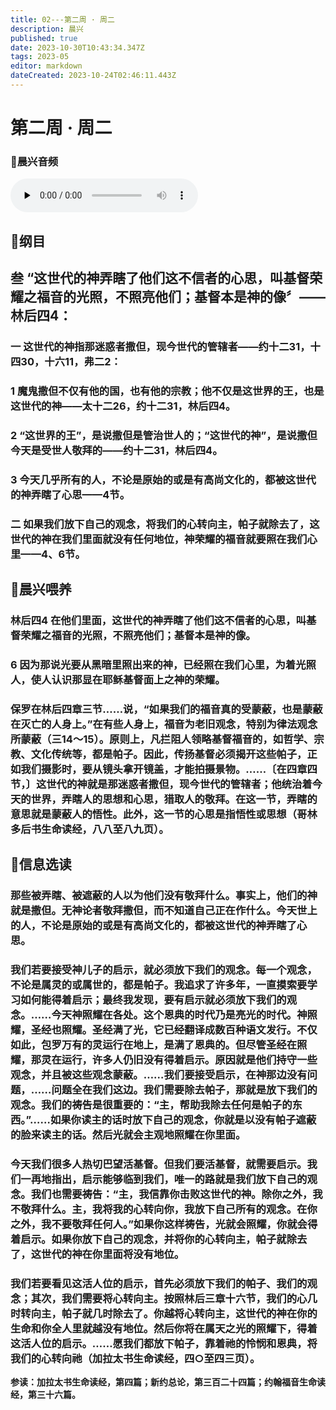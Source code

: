 ```yaml
---
title: 02---第二周 · 周二
description: 晨兴
published: true
date: 2023-10-30T10:43:34.347Z
tags: 2023-05
editor: markdown
dateCreated: 2023-10-24T02:46:11.443Z
---
```


# 第二周 · 周二
### 🎵晨兴音频
<audio id="audio" controls="" preload="none">
      <source id="mp3" src="/2023-05/week2/week2day2.mp3">
</audio>

## 📖纲目

## 叁  “这世代的神弄瞎了他们这不信者的心思，叫基督荣耀之福音的光照，不照亮他们；基督本是神的像〞——林后四4：

### 一  这世代的神指那迷惑者撒但，现今世代的管辖者——约十二31，十四30，十六11，弗二2：

### 1  魔鬼撒但不仅有他的国，也有他的宗教；他不仅是这世界的王，也是这世代的神——太十二26，约十二31，林后四4。

### 2  “这世界的王”，是说撒但是管治世人的；“这世代的神”，是说撒但今天是受世人敬拜的——约十二31，林后四4。

### 3  今天几乎所有的人，不论是原始的或是有高尚文化的，都被这世代的神弄瞎了心思——4节。

### 二  如果我们放下自己的观念，将我们的心转向主，帕子就除去了，这世代的神在我们里面就没有任何地位，神荣耀的福音就要照在我们心里——4、6节。

## 📖晨兴喂养

### **林后四4    在他们里面，这世代的神弄瞎了他们这不信者的心思，叫基督荣耀之福音的光照，不照亮他们；基督本是神的像。**

### **6    因为那说光要从黑暗里照出来的神，已经照在我们心里，为着光照人，使人认识那显在耶稣基督面上之神的荣耀。**

### 保罗在林后四章三节……说，“如果我们的福音真的受蒙蔽，也是蒙蔽在灭亡的人身上。”在有些人身上，福音为老旧观念，特别为律法观念所蒙蔽（三14～15）。原则上，凡拦阻人领略基督福音的，如哲学、宗教、文化传统等，都是帕子。因此，传扬基督必须揭开这些帕子，正如我们摄影时，要从镜头拿开镜盖，才能拍摄景物。……〔在四章四节，〕这世代的神就是那迷惑者撒但，现今世代的管辖者；他统治着今天的世界，弄瞎人的思想和心思，猎取人的敬拜。在这一节，弄瞎的意思就是蒙蔽人的悟性。此外，这一节的心思是指悟性或思想（哥林多后书生命读经，八八至八九页）。

## 📖信息选读

### 那些被弄瞎、被遮蔽的人以为他们没有敬拜什么。事实上，他们的神就是撒但。无神论者敬拜撒但，而不知道自己正在作什么。今天世上的人，不论是原始的或是有高尚文化的，都被这世代的神弄瞎了心思。

### 我们若要接受神儿子的启示，就必须放下我们的观念。每一个观念，不论是属灵的或属世的，都是帕子。我追求了许多年，一直摸索要学习如何能得着启示；最终我发现，要有启示就必须放下我们的观念。……今天神照耀在各处。这个恩典的时代乃是亮光的时代。神照耀，圣经也照耀。圣经满了光，它已经翻译成数百种语文发行。不仅如此，包罗万有的灵运行在地上，是满了恩典的。但尽管圣经在照耀，那灵在运行，许多人仍旧没有得着启示。原因就是他们持守一些观念，并且被这些观念蒙蔽。……我们要接受启示，在神那边没有问题，……问题全在我们这边。我们需要除去帕子，那就是放下我们的观念。我们的祷告是很重要的：“主，帮助我除去任何是帕子的东西。”……如果你读主的话时放下自己的观念，你就是以没有帕子遮蔽的脸来读主的话。然后光就会主观地照耀在你里面。

### 今天我们很多人热切巴望活基督。但我们要活基督，就需要启示。我们一再地指出，启示能够临到我们，唯一的路就是我们放下自己的观念。我们也需要祷告：“主，我信靠你击败这世代的神。除你之外，我不敬拜什么。主，我将我的心转向你，我放下自己所有的观念。在你之外，我不要敬拜任何人。”如果你这样祷告，光就会照耀，你就会得着启示。如果你放下自己的观念，并将你的心转向主，帕子就除去了，这世代的神在你里面将没有地位。

### 我们若要看见这活人位的启示，首先必须放下我们的帕子、我们的观念；其次，我们需要将心转向主。按照林后三章十六节，我们的心几时转向主，帕子就几时除去了。你越将心转向主，这世代的神在你的生命和你全人里就越没有地位。然后你将在属天之光的照耀下，得着这活人位的启示。……愿我们都放下帕子，靠着祂的怜悯和恩典，将我们的心转向祂（加拉太书生命读经，四○至四三页）。

**参读：加拉太书生命读经，第四篇；新约总论，第三百二十四篇；约翰福音生命读经，第三十六篇。**
<!-- Google tag (gtag.js) -->
<script async src="https://www.googletagmanager.com/gtag/js?id=G-1P8709Z16T"></script>
<script>
  window.dataLayer = window.dataLayer || [];
  function gtag(){dataLayer.push(arguments);}
  gtag('js', new Date());

  gtag('config', 'G-1P8709Z16T');
</script>


